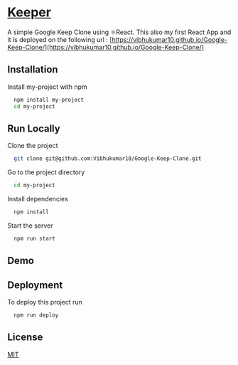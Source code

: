 
# [Keeper](https://vibhukumar10.github.io/Google-Keep-Clone/) 

A simple Google Keep Clone using ⚛React. This also my first React App and it is deployed on the following url : [https://vibhukumar10.github.io/Google-Keep-Clone/](https://vibhukumar10.github.io/Google-Keep-Clone/)


## Installation 

Install my-project with npm

```bash 
  npm install my-project
  cd my-project
```
    
## Run Locally

Clone the project

```bash
  git clone git@github.com:Vibhukumar10/Google-Keep-Clone.git
```

Go to the project directory

```bash
  cd my-project
```

Install dependencies

```bash
  npm install
```

Start the server

```bash
  npm run start
```

  
## Demo


  
## Deployment

To deploy this project run

```bash
  npm run deploy
```

  
## License

[MIT](https://choosealicense.com/licenses/mit/)

  